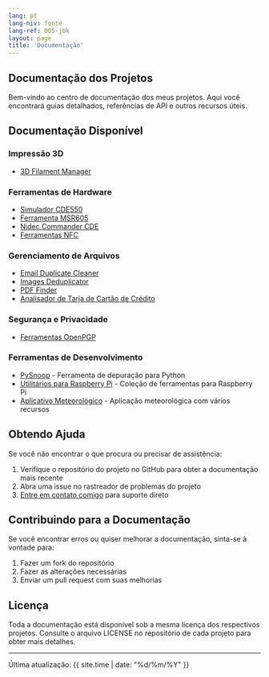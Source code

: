 ```yaml
---
lang: pt
lang-niv: fonte
lang-ref: 005-jbk
layout: page
title: 'Documentação'
---
```


## Documentação dos Projetos

Bem-vindo ao centro de documentação dos meus projetos. Aqui você encontrará guias detalhados, referências de API e outros recursos úteis.

## Documentação Disponível

### Impressão 3D

- [3D Filament Manager](/docs/3D_Filament_Manager/)

### Ferramentas de Hardware

- [Simulador CDE550](/docs/CDE550-sim/)
- [Ferramenta MSR605](/docs/MSR605/)
- [Nidec Commander CDE](/docs/Nidec_CommanderCDE/)
- [Ferramentas NFC](/docs/NFC/)

### Gerenciamento de Arquivos

- [Email Duplicate Cleaner](/docs/EmailDuplicateCleaner/)
- [Images Deduplicator](/docs/Images-Deduplicator/)
- [PDF Finder](/docs/PDF_Finder/)
- [Analisador de Tarja de Cartão de Crédito](/docs/card_parser/)

### Segurança e Privacidade

- [Ferramentas OpenPGP](/docs/OpenPGP/)

### Ferramentas de Desenvolvimento

- [PySnoop](/docs/PySnoop/) - Ferramenta de depuração para Python
- [Utilitários para Raspberry Pi](/docs/raspy_utility/) - Coleção de ferramentas para Raspberry Pi
- [Aplicativo Meteorológico](/docs/weather/) - Aplicação meteorológica com vários recursos

## Obtendo Ajuda

Se você não encontrar o que procura ou precisar de assistência:

1. Verifique o repositório do projeto no GitHub para obter a documentação mais recente
2. Abra uma issue no rastreador de problemas do projeto
3. [Entre em contato comigo](/contact/) para suporte direto

## Contribuindo para a Documentação

Se você encontrar erros ou quiser melhorar a documentação, sinta-se à vontade para:

1. Fazer um fork do repositório
2. Fazer as alterações necessárias
3. Enviar um pull request com suas melhorias

## Licença

Toda a documentação está disponível sob a mesma licença dos respectivos projetos. Consulte o arquivo LICENSE no repositório de cada projeto para obter mais detalhes.

---

Última atualização: {{ site.time | date: "%d/%m/%Y" }}
